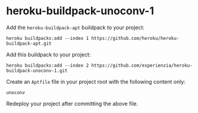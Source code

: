 # heroku-buildpack-unoconv-1

Add the `heroku-buildpack-apt` buildpack to your project:
```
heroku buildpacks:add --index 1 https://github.com/heroku/heroku-buildpack-apt.git
```

Add this buildpack to your project:
```
heroku buildpacks:add --index 2 https://github.com/esperienzia/heroku-buildpack-unoconv-1.git
```

Create an `Aptfile` file in your project root with the following content only:
```
unoconv
```

Redeploy your project after committing the above file.
